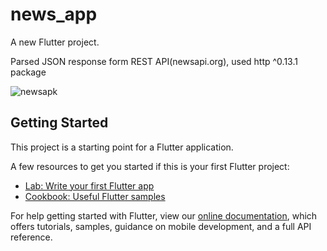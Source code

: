 # news_app

A new Flutter project.

Parsed JSON response form REST API(newsapi.org),
used http ^0.13.1 package

![newsapk](https://user-images.githubusercontent.com/16855188/115052765-2553d700-9f00-11eb-8db2-1496dd5bbf4d.JPG)




## Getting Started

This project is a starting point for a Flutter application.

A few resources to get you started if this is your first Flutter project:

- [Lab: Write your first Flutter app](https://flutter.dev/docs/get-started/codelab)
- [Cookbook: Useful Flutter samples](https://flutter.dev/docs/cookbook)

For help getting started with Flutter, view our
[online documentation](https://flutter.dev/docs), which offers tutorials,
samples, guidance on mobile development, and a full API reference.
